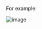 For example:

![image](https://user-images.githubusercontent.com/30295694/176720135-6c96f9f0-2f9d-4498-8fde-5136fcc16088.png)

